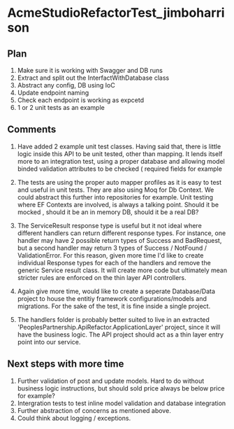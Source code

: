 # AcmeStudioRefactorTest_jimboharrison

## Plan

1. Make sure it is working with Swagger and DB runs
2. Extract and split out the InterfactWithDatabase class
3. Abstract any config, DB using IoC
4. Update endpoint naming
5. Check each endpoint is working as expcetd
6. 1 or 2 unit tests as an example

## Comments
1. Have added 2 example unit test classes. Having said that, there is little logic inside this API to be unit tested, other than mapping. It lends itself more to an integration test, using a proper database and allowing model binded validation attributes to be checked ( required fields for example

2. The tests are using the proper auto mapper profiles as it is easy to test and useful in unit tests. They are also using Moq for Db Context. We could abstract this further into repositories for example. Unit testing where EF Contexts are involved, is always a talking point. Should it be mocked , should it be an in memory DB, should it be a real DB?

3. The ServiceResult response type is useful but it not ideal where different handlers can return different response types. For instance, one handler may have 2 possible return types of Success and BadRequest, but a second handler may return 3 types of Success / NotFound / ValidationError. For this reason, given more time I'd like to create individual Response types for each of the handlers and remove the generic Service result class. It will create more code but ultimately mean stricter rules are enforced on the thin layer API controllers.

4. Again give more time, would like to create a seperate Database/Data project to house the entitiy framework configurations/models and migrations. For the sake of the test, it is fine inside a single project.

5. The handlers folder is probably better suited to live in an extracted 'PeoplesPartnership.ApiRefactor.ApplicationLayer' project, since it will have the business logic. The API project should act as a thin layer entry point into our service.


## Next steps with more time

1. Further validation of post and update models. Hard to do without business logic instructions, but should sold price always be below price for example?
2. Intergration tests to test inline model validation and database integration
3. Further abstraction of concerns as mentioned above.
4. Could think about logging / exceptions.
